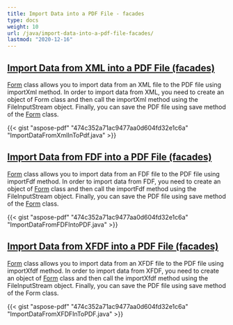 ```yaml
---
title: Import Data into a PDF File - facades
type: docs
weight: 10
url: /java/import-data-into-a-pdf-file-facades/
lastmod: "2020-12-16"
---
```


## <ins>**Import Data from XML into a PDF File (facades)**
[Form](http://www.aspose.com/api/java/pdf/com.aspose.pdf.facades/classes/Form) class allows you to import data from an XML file to the PDF file using importXml method. In order to import data from XML, you need to create an object of Form class and then call the importXml method using the FileInputStream object. Finally, you can save the PDF file using save method of the [Form](http://www.aspose.com/api/java/pdf/com.aspose.pdf.facades/classes/Form) class.



{{< gist "aspose-pdf" "474c352a71ac9477aa0d604fd32e1c6a" "ImportDataFromXmlInToPdf.java" >}}
## <ins>**Import Data from FDF into a PDF File (facades)**
[Form](http://www.aspose.com/api/java/pdf/com.aspose.pdf.facades/classes/Form) class allows you to import data from an FDF file to the PDF file using importFdf method. In order to import data from FDF, you need to create an object of [Form](http://www.aspose.com/api/java/pdf/com.aspose.pdf.facades/classes/Form) class and then call the importFdf method using the FileInputStream object. Finally, you can save the PDF file using save method of the [Form](http://www.aspose.com/api/java/pdf/com.aspose.pdf.facades/classes/Form) class.



{{< gist "aspose-pdf" "474c352a71ac9477aa0d604fd32e1c6a" "ImportDataFromFDFIntoPDF.java" >}}
## <ins>**Import Data from XFDF into a PDF File (facades)**
[Form](http://www.aspose.com/api/java/pdf/com.aspose.pdf.facades/classes/Form) class allows you to import data from an XFDF file to the PDF file using importXfdf method. In order to import data from XFDF, you need to create an object of [Form](http://www.aspose.com/api/java/pdf/com.aspose.pdf.facades/classes/Form) class and then call the importXfdf method using the FileInputStream object. Finally, you can save the PDF file using save method of the Form class.



{{< gist "aspose-pdf" "474c352a71ac9477aa0d604fd32e1c6a" "ImportDataFromXFDFInToPDF.java" >}}
